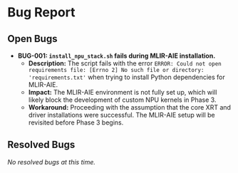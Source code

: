 # Bug Report

## Open Bugs

*   **BUG-001: `install_npu_stack.sh` fails during MLIR-AIE installation.**
    *   **Description:** The script fails with the error `ERROR: Could not open requirements file: [Errno 2] No such file or directory: 'requirements.txt'` when trying to install Python dependencies for MLIR-AIE.
    *   **Impact:** The MLIR-AIE environment is not fully set up, which will likely block the development of custom NPU kernels in Phase 3.
    *   **Workaround:** Proceeding with the assumption that the core XRT and driver installations were successful. The MLIR-AIE setup will be revisited before Phase 3 begins.

## Resolved Bugs

*No resolved bugs at this time.*